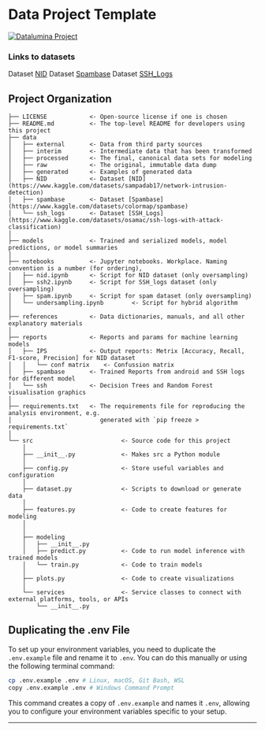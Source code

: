 # Data Project Template

<a target="_blank" href="https://datalumina.com/">
    <img src="https://img.shields.io/badge/Datalumina-Project%20Template-2856f7" alt="Datalumina Project" />
</a>

### Links to datasets
Dataset [NID](https://www.kaggle.com/datasets/sampadab17/network-intrusion-detection)
Dataset [Spambase](https://www.kaggle.com/datasets/colormap/spambase)
Dataset [SSH_Logs](https://www.kaggle.com/datasets/osamac/ssh-logs-with-attack-classification) 

## Project Organization

```
├── LICENSE            <- Open-source license if one is chosen
├── README.md          <- The top-level README for developers using this project
├── data
│   ├── external       <- Data from third party sources
│   ├── interim        <- Intermediate data that has been transformed
│   ├── processed      <- The final, canonical data sets for modeling
│   ├── raw            <- The original, immutable data dump
│   ├── generated      <- Examples of generated data 
│   ├── NID            <- Dataset [NID](https://www.kaggle.com/datasets/sampadab17/network-intrusion-detection)
│   ├── spambase       <- Dataset [Spambase](https://www.kaggle.com/datasets/colormap/spambase)
│   └── ssh_logs       <- Dataset [SSH_Logs](https://www.kaggle.com/datasets/osamac/ssh-logs-with-attack-classification) 
│
├── models             <- Trained and serialized models, model predictions, or model summaries
│
├── notebooks          <- Jupyter notebooks. Workplace. Naming convention is a number (for ordering),
│   ├── nid.ipynb      <- Script for NID dataset (only oversampling)
│   ├── ssh2.ipynb     <- Script for SSH_logs dataset (only oversampling)
│   ├── spam.ipynb     <- Script for spam dataset (only oversampling)
│   └── undersampling.ipynb        <- Script for hybrid algorithm
│
├── references         <- Data dictionaries, manuals, and all other explanatory materials
│
├── reports            <- Reports and params for machine learning models
│   ├── IPS            <- Output reports: Metrix [Accuracy, Recall, F1-score, Precision] for NID dataset
│   │   └── conf matrix    <- Confussion matrix
│   ├── spambase       <- Trained Reports from android and SSH logs for different model
│   └── ssh            <- Decision Trees and Random Forest visualisation graphics 
│
├── requirements.txt   <- The requirements file for reproducing the analysis environment, e.g.
│                         generated with `pip freeze > requirements.txt`
│
└── src                         <- Source code for this project
    │
    ├── __init__.py             <- Makes src a Python module
    │
    ├── config.py               <- Store useful variables and configuration
    │
    ├── dataset.py              <- Scripts to download or generate data
    │
    ├── features.py             <- Code to create features for modeling
    │
    │    
    ├── modeling                
    │   ├── __init__.py 
    │   ├── predict.py          <- Code to run model inference with trained models          
    │   └── train.py            <- Code to train models
    │
    ├── plots.py                <- Code to create visualizations 
    │
    └── services                <- Service classes to connect with external platforms, tools, or APIs
        └── __init__.py 
```

## Duplicating the .env File
To set up your environment variables, you need to duplicate the `.env.example` file and rename it to `.env`. You can do this manually or using the following terminal command:

```bash
cp .env.example .env # Linux, macOS, Git Bash, WSL
copy .env.example .env # Windows Command Prompt
```

This command creates a copy of `.env.example` and names it `.env`, allowing you to configure your environment variables specific to your setup.

--------
